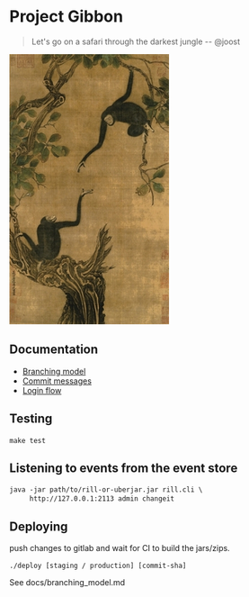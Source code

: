 # Project Gibbon

> Let's go on a safari through the darkest jungle -- @joost

![](docs/Yi-Yuanji-Two-gibbons-in-an-oak-tree.jpg)


## Documentation

* [Branching model](docs/branching_model.md)
* [Commit messages](docs/commits.md)
* [Login flow](docs/login_flow.md)
## Testing

    make test

## Listening to events from the event store

    java -jar path/to/rill-or-uberjar.jar rill.cli \
         http://127.0.0.1:2113 admin changeit

## Deploying

push changes to gitlab and wait for CI to build the jars/zips.

    ./deploy [staging / production] [commit-sha]

See docs/branching_model.md

